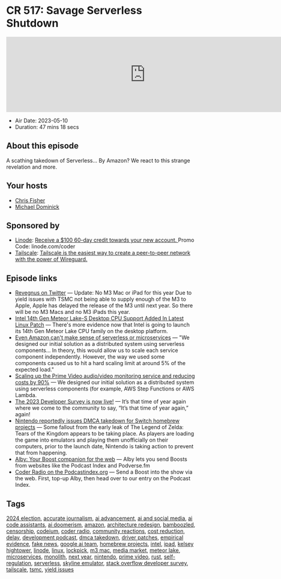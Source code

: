 # CR 517: Savage Serverless Shutdown

<iframe src="https://player.fireside.fm/v2/MLf2ZzhC+N2Iwi0EJ?theme=dark" width="740" height="200" frameborder="0" scrolling="no"></iframe>

* Air Date: 2023-05-10
* Duration: 47 mins 18 secs

## About this episode

A scathing takedown of Serverless... By Amazon? We react to this strange revelation and more.

## Your hosts
* [Chris Fisher](https://coder.show/hosts/chrislas)
* [Michael Dominick](https://coder.show/hosts/michael)

## Sponsored by

  * [Linode](https://linode.com/coder): [Receive a $100 60-day credit towards your new account. ](https://linode.com/coder) Promo Code: linode.com/coder
  * [Tailscale](https://tailscale.com/coder): [Tailscale is the easiest way to create a peer-to-peer network with the power of Wireguard. ](https://tailscale.com/coder)



## Episode links

  * [Revegnus on Twitter](https://twitter.com/Tech_Reve/status/1653641879249092609 "Revegnus on Twitter") — Update: No M3 Mac or iPad for this year Due to yield issues with TSMC not being able to supply enough of the M3 to Apple, Apple has delayed the release of the M3 until next year. So there will be no M3 Macs and no M3 iPads this year.
  * [Intel 14th Gen Meteor Lake-S Desktop CPU Support Added In Latest Linux Patch](https://wccftech.com/intel-14th-gen-meteor-lake-s-desktop-cpu-support-added-linux-patch/ "Intel 14th Gen Meteor Lake-S Desktop CPU Support Added In Latest Linux Patch") — There's more evidence now that Intel is going to launch its 14th Gen Meteor Lake CPU family on the desktop platform. 
  * [Even Amazon can't make sense of serverless or microservices](https://world.hey.com/dhh/even-amazon-can-t-make-sense-of-serverless-or-microservices-59625580 "Even Amazon can't make sense of serverless or microservices") — "We designed our initial solution as a distributed system using serverless components... In theory, this would allow us to scale each service component independently. However, the way we used some components caused us to hit a hard scaling limit at around 5% of the expected load." 
  * [Scaling up the Prime Video audio/video monitoring service and reducing costs by 90%](https://www.primevideotech.com/video-streaming/scaling-up-the-prime-video-audio-video-monitoring-service-and-reducing-costs-by-90 "Scaling up the Prime Video audio/video monitoring service and reducing costs by 90%") — We designed our initial solution as a distributed system using serverless components (for example, AWS Step Functions or AWS Lambda.
  * [The 2023 Developer Survey is now live!](https://stackoverflow.blog/2023/05/08/the-2023-developer-survey-is-now-live/ "The 2023 Developer Survey is now live!") — It’s that time of year again where we come to the community to say, “It’s that time of year again,” again! 
  * [Nintendo reportedly issues DMCA takedown for Switch homebrew projects](https://gbatemp.net/threads/nintendo-reportedly-issues-dmca-takedown-for-switch-homebrew-projects-skyline-switch-emulator-development-ceased.632406/ "Nintendo reportedly issues DMCA takedown for Switch homebrew projects") — Some fallout from the early leak of The Legend of Zelda: Tears of the Kingdom appears to be taking place. As players are loading the game into emulators and playing them unofficially on their computers, prior to the launch date, Nintendo is taking action to prevent that from happening.
  * [Alby: Your Boost companion for the web](https://getalby.com/ "Alby: Your Boost companion for the web") — Alby lets you send Boosts from websites like the Podcast Index and Podverse.fm
  * [Coder Radio on the Podcastindex.org](https://podcastindex.org/podcast/487548 "Coder Radio on the Podcastindex.org") — Send a Boost into the show via the web. First, top-up Alby, then head over to our entry on the Podcast Index.



## Tags

[2024 election](https://coder.show/tags/2024%20election), [accurate journalism](https://coder.show/tags/accurate%20journalism), [ai advancement](https://coder.show/tags/ai%20advancement), [ai and social media](https://coder.show/tags/ai%20and%20social%20media), [ai code assistants](https://coder.show/tags/ai%20code%20assistants), [ai doomerism](https://coder.show/tags/ai%20doomerism), [amazon](https://coder.show/tags/amazon), [architecture redesign](https://coder.show/tags/architecture%20redesign), [bamboozled](https://coder.show/tags/bamboozled), [censorship](https://coder.show/tags/censorship), [codeium](https://coder.show/tags/codeium), [coder radio](https://coder.show/tags/coder%20radio), [community reactions](https://coder.show/tags/community%20reactions), [cost reduction](https://coder.show/tags/cost%20reduction), [delay](https://coder.show/tags/delay), [development podcast](https://coder.show/tags/development%20podcast), [dmca takedown](https://coder.show/tags/dmca%20takedown), [driver patches](https://coder.show/tags/driver%20patches), [empirical evidence](https://coder.show/tags/empirical%20evidence), [fake news](https://coder.show/tags/fake%20news), [google ai team](https://coder.show/tags/google%20ai%20team), [homebrew projects](https://coder.show/tags/homebrew%20projects), [intel](https://coder.show/tags/intel), [ipad](https://coder.show/tags/ipad), [kelsey hightower](https://coder.show/tags/kelsey%20hightower), [linode](https://coder.show/tags/linode), [linux](https://coder.show/tags/linux), [lockpick](https://coder.show/tags/lockpick), [m3 mac](https://coder.show/tags/m3%20mac), [media market](https://coder.show/tags/media%20market), [meteor lake](https://coder.show/tags/meteor%20lake), [microservices](https://coder.show/tags/microservices), [monolith](https://coder.show/tags/monolith), [next year](https://coder.show/tags/next%20year), [nintendo](https://coder.show/tags/nintendo), [prime video](https://coder.show/tags/prime%20video), [rust](https://coder.show/tags/rust), [self-regulation](https://coder.show/tags/self-regulation), [serverless](https://coder.show/tags/serverless), [skyline emulator](https://coder.show/tags/skyline%20emulator), [stack overflow developer survey](https://coder.show/tags/stack%20overflow%20developer%20survey), [tailscale](https://coder.show/tags/tailscale), [tsmc](https://coder.show/tags/tsmc), [yield issues](https://coder.show/tags/yield%20issues)